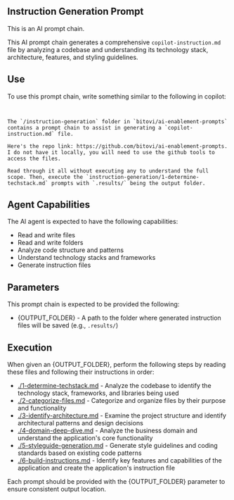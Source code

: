 ## Instruction Generation Prompt

This is an AI prompt chain.

This AI prompt chain generates a comprehensive `copilot-instruction.md` file by analyzing a codebase and understanding its technology stack, architecture, features, and styling guidelines.

## Use

To use this prompt chain, write something similar to the following in copilot:

```


The `/instruction-generation` folder in `bitovi/ai-enablement-prompts` contains a prompt chain to assist in generating a `copilot-instruction.md` file.

Here's the repo link: https://github.com/bitovi/ai-enablement-prompts. I do not have it locally, you will need to use the github tools to access the files.

Read through it all without executing any to understand the full scope. Then, execute the `instruction-generation/1-determine-techstack.md` prompts with `.results/` being the output folder.
```

## Agent Capabilities

The AI agent is expected to have the following capabilities:

- Read and write files
- Read and write folders
- Analyze code structure and patterns
- Understand technology stacks and frameworks
- Generate instruction files

## Parameters

This prompt chain is expected to be provided the following:

- {OUTPUT_FOLDER} - A path to the folder where generated instruction files will be saved (e.g., `.results/`)

## Execution

When given an {OUTPUT_FOLDER}, perform the following steps by reading these files and following their instructions in order:

- [./1-determine-techstack.md](./1-determine-techstack.md) - Analyze the codebase to identify the technology stack, frameworks, and libraries being used
- [./2-categorize-files.md](./2-categorize-files.md) - Categorize and organize files by their purpose and functionality
- [./3-identify-architecture.md](./3-identify-architecture.md) - Examine the project structure and identify architectural patterns and design decisions
- [./4-domain-deep-dive.md](./4-domain-deep-dive.md) - Analyze the business domain and understand the application's core functionality
- [./5-styleguide-generation.md](./5-styleguide-generation.md) - Generate style guidelines and coding standards based on existing code patterns
- [./6-build-instructions.md](./6-build-instructions.md) - Identify key features and capabilities of the application and create the application's instruction file

Each prompt should be provided with the {OUTPUT_FOLDER} parameter to ensure consistent output location.
